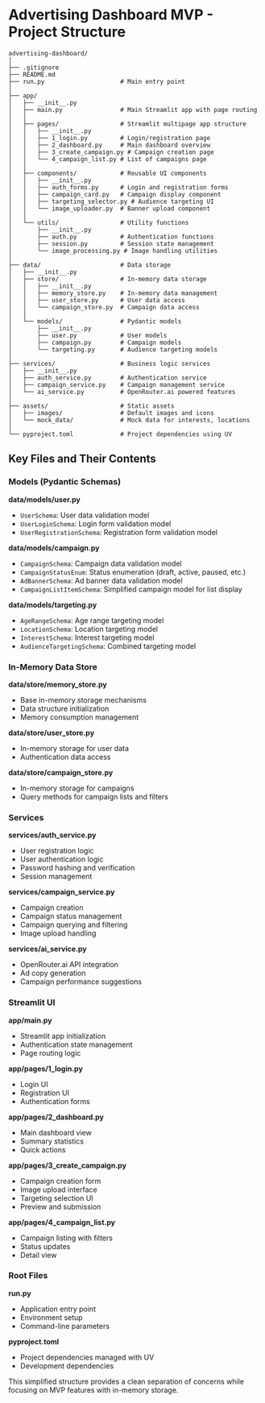 # Advertising Dashboard MVP - Project Structure

```
advertising-dashboard/
│
├── .gitignore
├── README.md
├── run.py                     # Main entry point
│
├── app/
│   ├── __init__.py
│   ├── main.py                # Main Streamlit app with page routing
│   │
│   ├── pages/                 # Streamlit multipage app structure
│   │   ├── __init__.py
│   │   ├── 1_login.py         # Login/registration page
│   │   ├── 2_dashboard.py     # Main dashboard overview
│   │   ├── 3_create_campaign.py # Campaign creation page
│   │   └── 4_campaign_list.py # List of campaigns page
│   │
│   ├── components/            # Reusable UI components
│   │   ├── __init__.py
│   │   ├── auth_forms.py      # Login and registration forms
│   │   ├── campaign_card.py   # Campaign display component
│   │   ├── targeting_selector.py # Audience targeting UI
│   │   └── image_uploader.py  # Banner upload component
│   │
│   └── utils/                 # Utility functions
│       ├── __init__.py
│       ├── auth.py            # Authentication functions
│       ├── session.py         # Session state management
│       └── image_processing.py # Image handling utilities
│
├── data/                      # Data storage
│   ├── __init__.py
│   ├── store/                 # In-memory data storage
│   │   ├── __init__.py
│   │   ├── memory_store.py    # In-memory data management
│   │   ├── user_store.py      # User data access
│   │   └── campaign_store.py  # Campaign data access
│   │
│   └── models/                # Pydantic models
│       ├── __init__.py
│       ├── user.py            # User models
│       ├── campaign.py        # Campaign models
│       └── targeting.py       # Audience targeting models
│
├── services/                  # Business logic services
│   ├── __init__.py
│   ├── auth_service.py        # Authentication service
│   ├── campaign_service.py    # Campaign management service
│   └── ai_service.py          # OpenRouter.ai powered features
│
├── assets/                    # Static assets
│   ├── images/                # Default images and icons
│   └── mock_data/             # Mock data for interests, locations
│
└── pyproject.toml             # Project dependencies using UV
```

## Key Files and Their Contents

### Models (Pydantic Schemas)

**data/models/user.py**

- `UserSchema`: User data validation model
- `UserLoginSchema`: Login form validation model
- `UserRegistrationSchema`: Registration form validation model

**data/models/campaign.py**

- `CampaignSchema`: Campaign data validation model
- `CampaignStatusEnum`: Status enumeration (draft, active, paused, etc.)
- `AdBannerSchema`: Ad banner data validation model
- `CampaignListItemSchema`: Simplified campaign model for list display

**data/models/targeting.py**

- `AgeRangeSchema`: Age range targeting model
- `LocationSchema`: Location targeting model
- `InterestSchema`: Interest targeting model
- `AudienceTargetingSchema`: Combined targeting model

### In-Memory Data Store

**data/store/memory_store.py**

- Base in-memory storage mechanisms
- Data structure initialization
- Memory consumption management

**data/store/user_store.py**

- In-memory storage for user data
- Authentication data access

**data/store/campaign_store.py**

- In-memory storage for campaigns
- Query methods for campaign lists and filters

### Services

**services/auth_service.py**

- User registration logic
- User authentication logic
- Password hashing and verification
- Session management

**services/campaign_service.py**

- Campaign creation
- Campaign status management
- Campaign querying and filtering
- Image upload handling

**services/ai_service.py**

- OpenRouter.ai API integration
- Ad copy generation
- Campaign performance suggestions

### Streamlit UI

**app/main.py**

- Streamlit app initialization
- Authentication state management
- Page routing logic

**app/pages/1_login.py**

- Login UI
- Registration UI
- Authentication forms

**app/pages/2_dashboard.py**

- Main dashboard view
- Summary statistics
- Quick actions

**app/pages/3_create_campaign.py**

- Campaign creation form
- Image upload interface
- Targeting selection UI
- Preview and submission

**app/pages/4_campaign_list.py**

- Campaign listing with filters
- Status updates
- Detail view

### Root Files

**run.py**

- Application entry point
- Environment setup
- Command-line parameters

**pyproject.toml**

- Project dependencies managed with UV
- Development dependencies

This simplified structure provides a clean separation of concerns while focusing on MVP features with in-memory storage.
